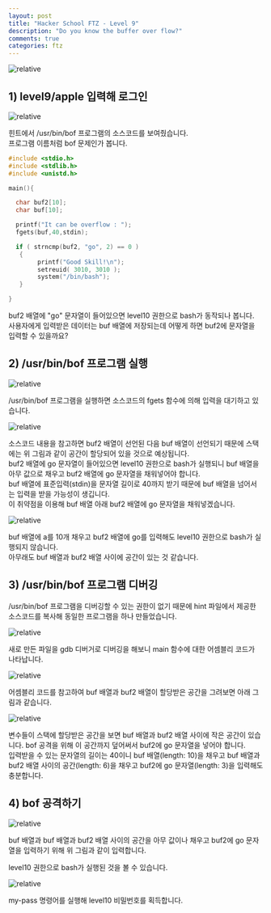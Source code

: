 ```yaml
---
layout: post
title: "Hacker School FTZ - Level 9"
description: "Do you know the buffer over flow?"
comments: true
categories: ftz
---
```


<img data-action="zoom" src='{{ "assets/ftz/level9/1.jpg" | relative_url }}' alt='relative'>  

## 1) level9/apple 입력해 로그인  

<img data-action="zoom" src='{{ "assets/ftz/level9/2.png" | relative_url }}' alt='relative'>  

힌트에서 /usr/bin/bof 프로그램의 소스코드를 보여줬습니다.  
프로그램 이름처럼 bof 문제인가 봅니다.  

``` c
#include <stdio.h>
#include <stdlib.h>
#include <unistd.h>

main(){

  char buf2[10];
  char buf[10];

  printf("It can be overflow : ");
  fgets(buf,40,stdin);

  if ( strncmp(buf2, "go", 2) == 0 )
   {
        printf("Good Skill!\n");
        setreuid( 3010, 3010 );
        system("/bin/bash");
   }

}
```

buf2 배열에 "go" 문자열이 들어있으면 level10 권한으로 bash가 동작되나 봅니다.   
사용자에게 입력받은 데이터는 buf 배열에 저장되는데 어떻게 하면 buf2에 문자열을 입력할 수 있을까요?  

## 2) /usr/bin/bof 프로그램 실행

<img data-action="zoom" src='{{ "assets/ftz/level9/3.png" | relative_url }}' alt='relative'>  

/usr/bin/bof 프로그램을 실행하면 소스코드의 fgets 함수에 의해 입력을 대기하고 있습니다.  


<img data-action="zoom" src='{{ "assets/ftz/level9/4.jpg" | relative_url }}' alt='relative'>  

소스코드 내용을 참고하면 buf2 배열이 선언된 다음 buf 배열이 선언되기 때문에 스택에는 위 그림과 같이 공간이 할당되어 있을 것으로 예상됩니다.  
buf2 배열에 go 문자열이 들어있으면 level10 권한으로 bash가 실행되니 buf 배열을 아무 값으로 채우고 buf2 배열에 go 문자열을 채워넣어야 합니다.  
buf 배열에 표준입력(stdin)을 문자열 길이로 40까지 받기 때문에 buf 배열을 넘어서는 입력을 받을 가능성이 생깁니다.  
이 취약점을 이용해 buf 배열 아래 buf2 배열에 go 문자열을 채워넣겠습니다.  


<img data-action="zoom" src='{{ "assets/ftz/level9/5.png" | relative_url }}' alt='relative'>  

buf 배열에 a를 10개 채우고 buf2 배열에 go를 입력해도 level10 권한으로 bash가 실행되지 않습니다.  
아무래도 buf 배열과 buf2 배열 사이에 공간이 있는 것 같습니다.  

## 3) /usr/bin/bof 프로그램 디버깅  

/usr/bin/bof 프로그램을 디버깅할 수 있는 권한이 없기 때문에 hint 파일에서 제공한 소스코드를 복사해 동일한 프로그램을 하나 만들었습니다.  

<img data-action="zoom" src='{{ "assets/ftz/level9/6.png" | relative_url }}' alt='relative'>  


새로 만든 파일을 gdb 디버거로 디버깅을 해보니 main 함수에 대한 어셈블리 코드가 나타납니다.  

<img data-action="zoom" src='{{ "assets/ftz/level9/7.png" | relative_url }}' alt='relative'>  


어셈블리 코드를 참고하여 buf 배열과 buf2 배열이 할당받은 공간을 그려보면 아래 그림과 같습니다.  

<img data-action="zoom" src='{{ "assets/ftz/level9/8.jpg" | relative_url }}' alt='relative'>  


변수들이 스택에 할당받은 공간을 보면 buf 배열과 buf2 배열 사이에 작은 공간이 있습니다. bof 공격을 위해 이 공간까지 덮어써서 buf2에 go 문자열을 넣어야 합니다.  
입력받을 수 있는 문자열의 길이는 40이니 buf 배열(length: 10)을 채우고 buf 배열과 buf2 배열 사이의 공간(length: 6)을 채우고 buf2에 go 문자열(length: 3)을 입력해도 충분합니다.  

## 4) bof 공격하기

<img data-action="zoom" src='{{ "assets/ftz/level9/9.png" | relative_url }}' alt='relative'>  

buf 배열과 buf 배열과 buf2 배열 사이의 공간을 아무 값이나 채우고 buf2에 go 문자열을 입력하기 위해 위 그림과 같이 입력합니다.  

level10 권한으로 bash가 실행된 것을 볼 수 있습니다.  

<img data-action="zoom" src='{{ "assets/ftz/level9/10.png" | relative_url }}' alt='relative'>  

my-pass 명령어를 실행해 level10 비밀번호를 획득합니다.  